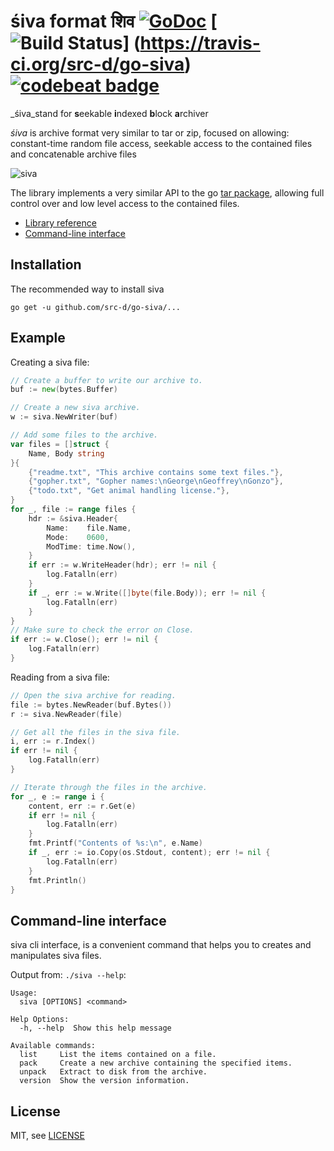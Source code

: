 # śiva format शिव [![GoDoc](https://godoc.org/github.com/src-d/go-siva?status.svg)](https://godoc.org/github.com/src-d/go-siva) [![Build Status](https://travis-ci.org/src-d/go-siva.svg?branch=master)] (https://travis-ci.org/src-d/go-siva) [![codebeat badge](https://codebeat.co/badges/a821494a-ff72-4756-9a70-652436e93485)](https://codebeat.co/projects/github-com-src-d-go-siva)

_śiva_stand for <b>s</b>eekable <b>i</b>ndexed <b>b</b>lock <b>a</b>rchiver

_śiva_ is archive format very similar to tar or zip, focused on allowing: constant-time random file access, seekable access to the contained files and concatenable archive files 

![siva](https://cloud.githubusercontent.com/assets/1573114/19213424/8a97b7ee-8d6c-11e6-9c84-ddb58862dd94.png)

The library implements a very similar API to the go [tar package](https://golang.org/pkg/archive/tar/), allowing full control over and low level access to the contained files.

- [Library reference](http://godoc.org/github.com/src-d/go-siva)
- [Command-line interface](#cli)


Installation
------------

The recommended way to install siva

```
go get -u github.com/src-d/go-siva/...
```

Example
-------

Creating a siva file:

```go
// Create a buffer to write our archive to.
buf := new(bytes.Buffer)

// Create a new siva archive.
w := siva.NewWriter(buf)

// Add some files to the archive.
var files = []struct {
    Name, Body string
}{
    {"readme.txt", "This archive contains some text files."},
    {"gopher.txt", "Gopher names:\nGeorge\nGeoffrey\nGonzo"},
    {"todo.txt", "Get animal handling license."},
}
for _, file := range files {
    hdr := &siva.Header{
        Name:    file.Name,
        Mode:    0600,
        ModTime: time.Now(),
    }
    if err := w.WriteHeader(hdr); err != nil {
        log.Fatalln(err)
    }
    if _, err := w.Write([]byte(file.Body)); err != nil {
        log.Fatalln(err)
    }
}
// Make sure to check the error on Close.
if err := w.Close(); err != nil {
    log.Fatalln(err)
}
``` 


Reading from a siva file: 
```go
// Open the siva archive for reading.
file := bytes.NewReader(buf.Bytes())
r := siva.NewReader(file)

// Get all the files in the siva file.
i, err := r.Index()
if err != nil {
    log.Fatalln(err)
}

// Iterate through the files in the archive.
for _, e := range i {
    content, err := r.Get(e)
    if err != nil {
        log.Fatalln(err)
    }
    fmt.Printf("Contents of %s:\n", e.Name)
    if _, err := io.Copy(os.Stdout, content); err != nil {
        log.Fatalln(err)
    }
    fmt.Println()
}
```


<a name="cli"></a>Command-line interface
----------------------
siva cli interface, is a convenient command that helps you to creates and manipulates siva files.

Output from: `./siva --help`:

```
Usage:
  siva [OPTIONS] <command>

Help Options:
  -h, --help  Show this help message

Available commands:
  list     List the items contained on a file.
  pack     Create a new archive containing the specified items.
  unpack   Extract to disk from the archive.
  version  Show the version information.
```

License
-------

MIT, see [LICENSE](LICENSE)
